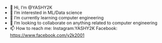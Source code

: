 - 👋 Hi, I’m @YASHY2K
- 👀 I’m interested in ML/Data science
- 🌱 I’m currently learning computer engineering
- 💞️ I’m looking to collaborate on anything related to computer engineering
- 📫 How to reach me:
  Instagram:YASHY2K
  Facebook: https://www.facebook.com/y2k2001

<!---
YASHY2K/YASHY2K is a ✨ special ✨ repository because its `README.md` (this file) appears on your GitHub profile.
You can click the Preview link to take a look at your changes.
--->
